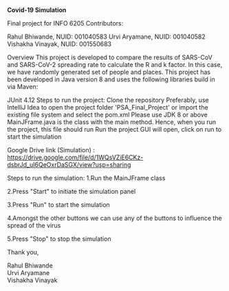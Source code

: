 <b>Covid-19 Simulation</b>

Final project for INFO 6205
Contributors:

Rahul Bhiwande, NUID: 001040583
Urvi Aryamane, NUID: 001040582
Vishakha Vinayak, NUID: 001550683

Overview
This project is developed to compare the results of SARS-CoV and SARS-CoV-2 spreading rate to calculate the R and k factor. In this case, we have randomly generated set of people and places.
This project has been developed in Java version 8 and uses the following libraries build in via Maven:

JUnit 4.12
Steps to run the project:
Clone the repository
Preferably, use IntelliJ Idea to open the project folder 'PSA_Final_Project' or import the existing file system and select the pom.xml
Please use JDK 8 or above
MainJFrame.java is the class with the main method. Hence, when you run the project, this file should run
Run the project
GUI will open, click on run to start the simulation


Google Drive link (Simulation) : https://drive.google.com/file/d/1WQsVZiE6CKz-dsbrJd_uI6QeOxrDaSGX/view?usp=sharing

Steps to run the simulation: 
1.Run the MainJFrame class

2.Press "Start" to initiate the simulation panel <br /> 

3.Press "Run" to start the simulation <br /> 

4.Amongst the other buttons we can use any of the buttons to influence the spread of the virus <br /> 

5.Press "Stop" to stop the simulation <br /> 

Thank you,

Rahul Bhiwande <br /> 
Urvi Aryamane <br /> 
Vishakha Vinayak <br /> 
